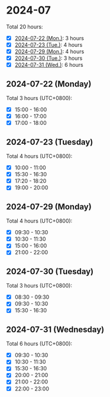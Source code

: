 # 2024-07

Total 20 hours:
- [x] [2024-07-22 (Mon.)](#2024-07-22-monday): 3 hours
- [x] [2024-07-23 (Tue.)](#2024-07-23-tuesday): 4 hours
- [x] [2024-07-29 (Mon.)](#2024-07-29-monday): 4 hours
- [x] [2024-07-30 (Tue.)](#2024-07-30-tuesday): 3 hours
- [x] [2024-07-31 (Wed.)](#2024-07-31-wednesday): 6 hours

## 2024-07-22 (Monday)

Total 3 hours (UTC+0800):
- [x] 15:00 - 16:00
- [x] 16:00 - 17:00
- [x] 17:00 - 18:00

## 2024-07-23 (Tuesday)

Total 4 hours (UTC+0800):
- [x] 10:00 - 11:00
- [x] 15:30 - 16:30
- [x] 17:20 - 18:20
- [x] 19:00 - 20:00

## 2024-07-29 (Monday)

Total 4 hours (UTC+0800):
- [x] 09:30 - 10:30
- [x] 10:30 - 11:30
- [x] 15:00 - 16:00
- [x] 21:00 - 22:00

## 2024-07-30 (Tuesday)

Total 3 hours (UTC+0800):
- [x] 08:30 - 09:30
- [x] 09:30 - 10:30
- [x] 15:30 - 16:30

## 2024-07-31 (Wednesday)

Total 6 hours (UTC+0800):
- [x] 09:30 - 10:30
- [x] 10:30 - 11:30
- [x] 15:30 - 16:30
- [x] 20:00 - 21:00
- [x] 21:00 - 22:00
- [x] 22:00 - 23:00
